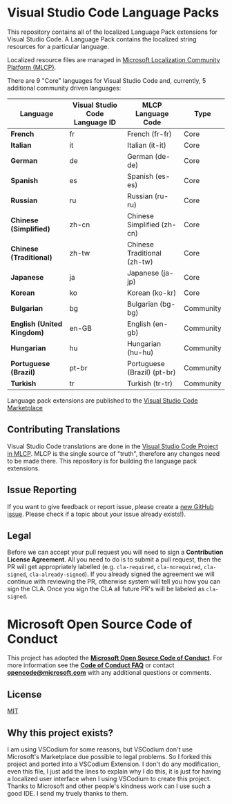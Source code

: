 # Visual Studio Code Language Packs

This repository contains all of the localized Language Pack extensions for Visual Studio Code. A Language Pack contains the localized string resources for a particular language. 

Localized resource files are managed in [Microsoft Localization Community Platform (MLCP)](https://envelope-community.azurewebsites.net/).

There are 9 "Core" languages for Visual Studio Code and, currently, 5 additional community driven languages:  

|Language|Visual Studio Code Language ID|MLCP Language Code|Type|
|--------|--------|--------|--------|
|**French**|fr|French (fr-fr)|Core
|**Italian**|it|Italian (it-it)|Core
|**German**|de|German (de-de)|Core
|**Spanish**|es|Spanish (es-es)|Core
|**Russian**|ru|Russian (ru-ru)|Core
|**Chinese (Simplified)**|zh-cn|Chinese Simplified (zh-cn) |Core
|**Chinese (Traditional)**|zh-tw|Chinese Traditional (zh-tw) |Core
|**Japanese**|ja|Japanese (ja-jp)|Core
|**Korean**|ko|Korean (ko-kr)|Core
|**Bulgarian**|bg|Bulgarian (bg-bg)|Community
|**English (United Kingdom)**|en-GB|English (en-gb)|Community
|**Hungarian**|hu|Hungarian (hu-hu)|Community
|**Portuguese (Brazil)**|pt-br|Portuguese (Brazil) (pt-br) |Community
|**Turkish**|tr|Turkish (tr-tr)|Community

Language pack extensions are published to the [Visual Studio Code Marketplace](https://marketplace.visualstudio.com/VSCode)

## Contributing Translations

Visual Studio Code translations are done in the [Visual Studio Code Project in MLCP](https://aka.ms/vscodeloc). MLCP is the single source of "truth", therefore any changes need to be made there. This repository is for building the language pack extensions.

## Issue Reporting

If you want to give feedback or report issue, please create a [new GitHub issue](https://github.com/microsoft/vscode-loc/issues/new). Please check if a topic about your issue already exists!).

## Legal
Before we can accept your pull request you will need to sign a **Contribution License Agreement**. All you need to do is to submit a pull request, then the PR will get appropriately labelled (e.g. `cla-required`, `cla-norequired`, `cla-signed`, `cla-already-signed`). If you already signed the agreement we will continue with reviewing the PR, otherwise system will tell you how you can sign the CLA. Once you sign the CLA all future PR's will be labeled as `cla-signed`.

# Microsoft Open Source Code of Conduct

This project has adopted the [**Microsoft Open Source Code of Conduct**](https://opensource.microsoft.com/codeofconduct/).
For more information see the [**Code of Conduct FAQ**](https://opensource.microsoft.com/codeofconduct/faq/) or
contact [**opencode@microsoft.com**](mailto:opencode@microsoft.com) with any additional questions or comments.

## License 
[MIT](LICENSE.md)


## Why this project exists?
I am using VSCodium for some reasons, but VSCodium don't use Microsoft's Marketplace due possible to legal problems. So I forked this project and ported into a VSCodium Extension. I don't do any modification, even this file, I just add the lines to explain why I do this, it is just for having a localized user interface when I using VSCodium to create this project. Thanks to Microsoft and other people's kindness work can I use such a good IDE. I send my truely thanks to them.